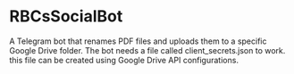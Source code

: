 # RBCsSocialBot
A Telegram bot that renames PDF files and uploads them to a specific Google Drive folder.
The bot needs a file called client_secrets.json to work.
this file can be created using Google Drive API configurations. 
